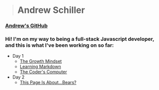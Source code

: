 > # Andrew Schiller

### [Andrew's GitHub](https://github.com/schillerandrew)

### Hi! I'm on my way to being a full-stack Javascript developer, and this is what I've been working on so far:

- Day 1
  - [The Growth Mindset](https://schillerandrew.github.io/reading-notes/growth-mindset)
  - [Learning Markdown](https://schillerandrew.github.io/reading-notes/01read-learning-markdown)
  - [The Coder's Computer](https://schillerandrew.github.io/reading-notes/02read-coders-computer)
- Day 2
  - [This Page Is About...Bears?](https://schillerandrew.github.io/04-lab-wireframing/index.html)
